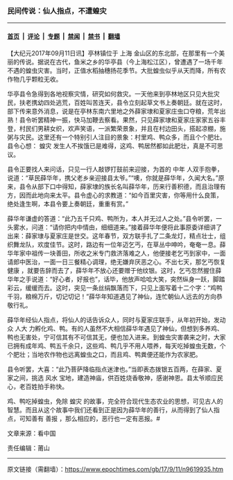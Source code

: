 ### 民间传说：仙人指点，不遭蝗灾

---

#### [首页](../../../..?n9619935) &nbsp;|&nbsp; [评论](../../../../../epoch-comment?n9619935) &nbsp;|&nbsp; [专题](../../../../../epoch-special?n9619935) &nbsp;|&nbsp; [禁闻](../../../../../epoch-news?n9619935) &nbsp;|&nbsp; [禁书](../../../../../books?n9619935) &nbsp;|&nbsp; [翻墙](https://github.com/gfw-breaker/nogfw/blob/master/README.md?n9619935)


<div class="post_content" id="artbody" itemprop="articleBody">
 <!-- article content begin -->
 <p>
  【大纪元2017年09月11日讯】亭林镇位于
  <ok href="http://www.secretchina.com/news/gb/tag/%E4%B8%8A%E6%B5%B7" target="_blank">
   上海
  </ok>
  金山区的东北部，在那里有一个美丽的传说。据说在古代，鱼米之乡的华亭县（今上海松江区），曾遭遇了一场千年不遇的蝗虫灾害。当时，正值水稻抽穗扬花季节。大批蝗虫似乎从天而降，所有农作物几乎颗粒无收。
 </p>
 <p>
  华亭县令急得到各地视察灾情，研究如何救灾。一天他来到亭林地区只见大批灾民，扶老携幼四处逃荒，百姓叫苦连天，县令立刻起草文书上奏朝廷。就在这时，部下传来意外消息，说是在亭林东南六里地之外薛家埭和夏家庄虫口夺粮，荒年出熟！县令听罢精神一振，快马加鞭去察看。果然，只见薛家埭和夏家庄家家五谷丰登，村民们男耕女织，欢声笑语，一派繁荣景象，并且在村边田头，搭起凉棚，施粥与灾民。这里还有一个特别引人注目的景象：村里鸡、鸭众多，而且个个肥壮。县令心想：
  <ok href="https://www.epochtimes.com/gb/tag/%E8%9D%97%E7%81%BE.html">
   蝗灾
  </ok>
  发生人不挨饿已是难得，这鸡、鸭居然都如此肥壮，真是不可思议。
 </p>
 <p>
  县令正要找人来问话，只见一行人敲锣打鼓前来迎接，为首的
  <ok href="http://www.secretchina.com/news/gb/tag/%E4%B8%AD%E5%B9%B4" target="_blank">
   中年
  </ok>
  人双手抱拳，说道：“草民薛华年，携父老乡亲迎接县太爷。”“噢，你就是薛华年，久闻大名。”原来，县令从部下口中得知，薛家埭的族长名叫薛华年，历来行善积德，而且治理有方，因而此地向来太平。县令虚心的求教道：“如今百里灾害，你等用什么良策，绝处逢生啊，本县令要上奏朝廷，重重有赏。”
 </p>
 <p>
  薛华年谦虚的答道：“此乃五千只鸡、鸭所为，本人并无过人之处。”县令听罢，一头雾水，问道：“请你把内中情由，细细道来。”接着薛华年便将此事原委详细讲了出来：薛家埭与夏家庄是世交。这年春节，双方联手扎了二条龙灯，精点壮士，组织舞龙队，欢度佳节。这时，路边有一位年迈乞丐，在草丛中呻吟，奄奄一息。薛华年家中祖传一块善田，所收之米专门救济落难之人，他便接老乞丐到家中，一面请郎中医治，一面一日三餐精心调理，绝无嫌弃厌恶之心。不出七天，那乞丐恢复
  <ok href="http://www.secretchina.com/news/gb/tag/%E5%81%A5%E5%BA%B7" target="_blank">
   健康
  </ok>
  ，就要告辞而去了，薛华年不放心还要赠于他纹银。这时，乞丐忽然握住薛华年之手说道：“好心者，好报也”，话毕，他放声哈哈大笑，突然纵身一跃，脚踏彩云，缓缓而去。这时，突见一条丝绢飘落而下，只见上面写着十二个字：“鸡鸭千羽，粮棉万斤，切记切记！”薛华年知道遇见了神仙，连忙朝仙人远去的方向恭敬行礼。
 </p>
 <p>
  薛华年经仙人指点，将仙人的话告诉众人，同时与夏家庄联手，从年初开始，发动众
  <ok href="http://www.secretchina.com/news/gb/tag/%E4%BA%BA%E5%A4%A7" target="_blank">
   人大
  </ok>
  力孵化鸡、鸭。有的人虽然不大相信薛华年遇见了神仙，但想到多养鸡、鸭也无害处，宁可信其有不可信其无，便也加入进来。到蝗虫灾害袭来之时，大家已拥有成年鸡、鸭五千余只，这些鸡、鸭几乎不用人喂养，每天吃掉蝗虫无数，个个肥壮；当地农作物也远离蝗虫之口，而且鸡、鸭粪便还能作为农家肥。
 </p>
 <p>
  县令听罢，大喜：“此乃菩萨降临指点迷津也。”当即表态拨银五百两，在薛家、夏家之间，挑选
  <ok href="http://www.secretchina.com/news/gb/tag/%E9%A3%8E%E6%B0%B4" target="_blank">
   风水
  </ok>
  宝地，建造神庙，供百姓烧香敬神，感谢神恩。县太爷顺应民心，老百姓拍手称快。
 </p>
 <p>
  鸡、鸭吃掉蝗虫，免除
  <ok href="https://www.epochtimes.com/gb/tag/%E8%9D%97%E7%81%BE.html">
   蝗灾
  </ok>
  的故事，完全符合现代生态农业的思想，可见古人的智慧。而且从这个故事中我们还看到正是因为薛华年的善行，从而得到了仙人指点，可知善有
  <ok href="http://www.secretchina.com/news/gb/tag/%E5%96%84%E6%8A%A5" target="_blank">
   善报
  </ok>
  ，那么相应的，恶行也一定有恶报。#
 </p>
 <p>
  文章来源：看中国
 </p>
 <p>
  责任编辑：莆山
 </p>
 <!-- article content end -->
 <div id="below_article_ad">
 </div>
</div>


---

原文链接（需翻墙）：https://www.epochtimes.com/gb/17/9/11/n9619935.htm